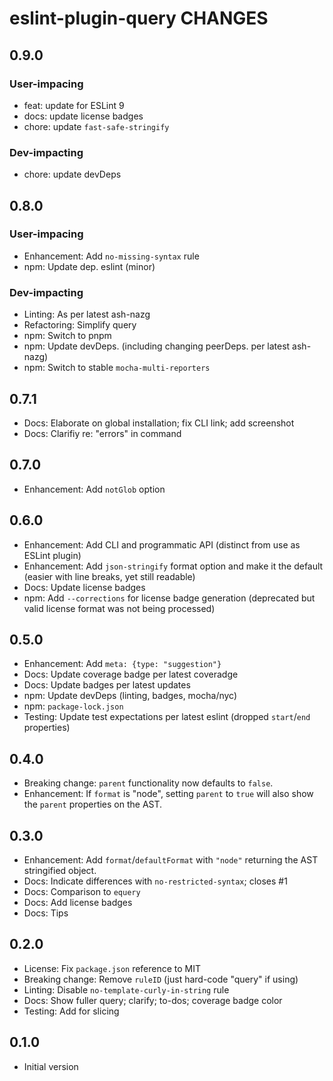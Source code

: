 # eslint-plugin-query CHANGES

## 0.9.0

### User-impacing

- feat: update for ESLint 9
- docs: update license badges
- chore: update `fast-safe-stringify`

### Dev-impacting

- chore: update devDeps

## 0.8.0

### User-impacing

- Enhancement: Add `no-missing-syntax` rule
- npm: Update dep. eslint (minor)

### Dev-impacting

- Linting: As per latest ash-nazg
- Refactoring: Simplify query
- npm: Switch to pnpm
- npm: Update devDeps. (including changing peerDeps. per latest ash-nazg)
- npm: Switch to stable `mocha-multi-reporters`

## 0.7.1

- Docs: Elaborate on global installation; fix CLI link; add screenshot
- Docs: Clarifiy re: "errors" in command

## 0.7.0

- Enhancement: Add `notGlob` option

## 0.6.0

- Enhancement: Add CLI and programmatic API (distinct from use as
    ESLint plugin)
- Enhancement: Add `json-stringify` format option and make it the
    default (easier with line breaks, yet still readable)
- Docs: Update license badges
- npm: Add `--corrections` for license badge generation (deprecated
    but valid license format was not being processed)

## 0.5.0

- Enhancement: Add `meta: {type: "suggestion"}`
- Docs: Update coverage badge per latest coveradge
- Docs: Update badges per latest updates
- npm: Update devDeps (linting, badges, mocha/nyc)
- npm: `package-lock.json`
- Testing: Update test expectations per latest eslint (dropped
    `start`/`end` properties)

## 0.4.0

- Breaking change: `parent` functionality now defaults to `false`.
- Enhancement: If `format` is "node", setting `parent` to `true`
    will also show the `parent` properties on the AST.

## 0.3.0

- Enhancement: Add `format`/`defaultFormat` with `"node"` returning the
    AST stringified object.
- Docs: Indicate differences with `no-restricted-syntax`; closes #1
- Docs: Comparison to `equery`
- Docs: Add license badges
- Docs: Tips

## 0.2.0

- License: Fix `package.json` reference to MIT
- Breaking change: Remove `ruleID` (just hard-code "query" if using)
- Linting: Disable `no-template-curly-in-string` rule
- Docs: Show fuller query; clarify; to-dos; coverage badge color
- Testing: Add for slicing

## 0.1.0

- Initial version
